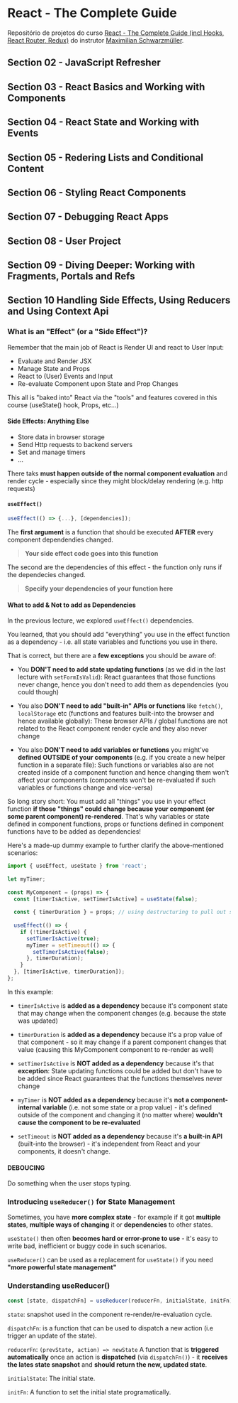 # React - The Complete Guide

Repositório de projetos do curso [React - The Complete Guide (incl Hooks, React Router, Redux)](https://www.udemy.com/course/react-the-complete-guide-incl-redux/) do instrutor [Maximilian Schwarzmüller](https://www.udemy.com/user/maximilian-schwarzmuller/).

## Section 02 - JavaScript Refresher

## Section 03 - React Basics and Working with Components

## Section 04 - React State and Working with Events

## Section 05 - Redering Lists and Conditional Content

## Section 06 - Styling React Components

## Section 07 - Debugging React Apps

## Section 08 - User Project

## Section 09 - Diving Deeper: Working with Fragments, Portals and Refs

## Section 10 Handling Side Effects, Using Reducers and Using Context Api

### What is an "Effect" (or a "Side Effect")?

Remember that the main job of React is Render UI and react to User Input:

- Evaluate and Render JSX
- Manage State and Props
- React to (User) Events and Input
- Re-evaluate Component upon State and Prop Changes

This all is "baked into" React via the "tools" and features covered in this course (useState() hook, Props, etc...)

#### Side Effects: Anything Else

- Store data in browser storage
- Send Http requests to backend servers
- Set and manage timers
- ...

There taks **must happen outside of the normal component evaluation** and render cycle - especially since they might block/delay rendering (e.g. http requests)

#### `useEffect()`

```javascript
useEffect(() => {...}, [dependencies]);
```

The **first argument** is a function that should be executed **AFTER** every component dependendies changed.

> **Your side effect code goes into this function**

The second are the dependencies of this effect - the function only runs if the dependecies changed.

> **Specify your dependencies of your function here**

#### What to add & Not to add as Dependencies

In the previous lecture, we explored `useEffect()` dependencies.

You learned, that you should add "everything" you use in the effect function as a dependency - i.e. all state variables and functions you use in there.

That is correct, but there are a **few exceptions** you should be aware of:

- You **DON'T need to add state updating functions** (as we did in the last lecture with `setFormIsValid`): React guarantees that those functions never change, hence you don't need to add them as dependencies (you could though)

- You also **DON'T need to add "built-in" APIs or functions** like `fetch()`, `localStorage` etc (functions and features built-into the browser and hence available globally): These browser APIs / global functions are not related to the React component render cycle and they also never change

- You also **DON'T need to add variables or functions** you might've **defined OUTSIDE of your components** (e.g. if you create a new helper function in a separate file): Such functions or variables also are not created inside of a component function and hence changing them won't affect your components (components won't be re-evaluated if such variables or functions change and vice-versa)

So long story short: You must add all "things" you use in your effect function **if those "things" could change because your component (or some parent component) re-rendered**. That's why variables or state defined in component functions, props or functions defined in component functions have to be added as dependencies!

Here's a made-up dummy example to further clarify the above-mentioned scenarios:

```javascript
import { useEffect, useState } from 'react';
 
let myTimer;
 
const MyComponent = (props) => {
  const [timerIsActive, setTimerIsActive] = useState(false);
 
  const { timerDuration } = props; // using destructuring to pull out specific props values
 
  useEffect(() => {
    if (!timerIsActive) {
      setTimerIsActive(true);
      myTimer = setTimeout(() => {
        setTimerIsActive(false);
      }, timerDuration);
    }
  }, [timerIsActive, timerDuration]);
};
```

In this example:

- `timerIsActive` is **added as a dependency** because it's component state that may change when the component changes (e.g. because the state was updated)

- `timerDuration` is **added as a dependency** because it's a prop value of that component - so it may change if a parent component changes that value (causing this MyComponent component to re-render as well)

- `setTimerIsActive` is **NOT added as a dependency** because it's that **exception**: State updating functions could be added but don't have to be added since React guarantees that the functions themselves never change

- `myTimer` is **NOT added as a dependency** because it's **not a component-internal variable** (i.e. not some state or a prop value) - it's defined outside of the component and changing it (no matter where) **wouldn't cause the component to be re-evaluated**

- `setTimeout` is **NOT added as a dependency** because it's **a built-in API** (built-into the browser) - it's independent from React and your components, it doesn't change.

#### DEBOUCING

Do something when the user stops typing.

### Introducing `useReducer()` for State Management

Sometimes, you have **more complex state** - for example if it got **multiple states**, **multiple ways of changing** it or **dependencies** to other states.

`useState()` then often **becomes hard or error-prone to use** - it's easy to write bad, inefficient or buggy code in such scenarios.

`useReducer()` can be used as a replacement for `useState()` if you need **"more powerful state management"**

### Understanding useReducer()

```javascript
const [state, dispatchFn] = useReducer(reducerFn, initialState, initFn);
```

`state`: snapshot used in the component re-render/re-evaluation cycle.

`dispatchFn`: is a function that can be used to dispatch a new action (i.e trigger an update of the state).

`reducerFn`: `(prevState, action) => newState` A function that is **triggered automatically** once an action is **dispatched** (via `dispatchFn()`) - it **receives the lates state snapshot** and **should return the new, updated state**.

`initialState`: The initial state.

`initFn`: A function to set the initial state programatically.


